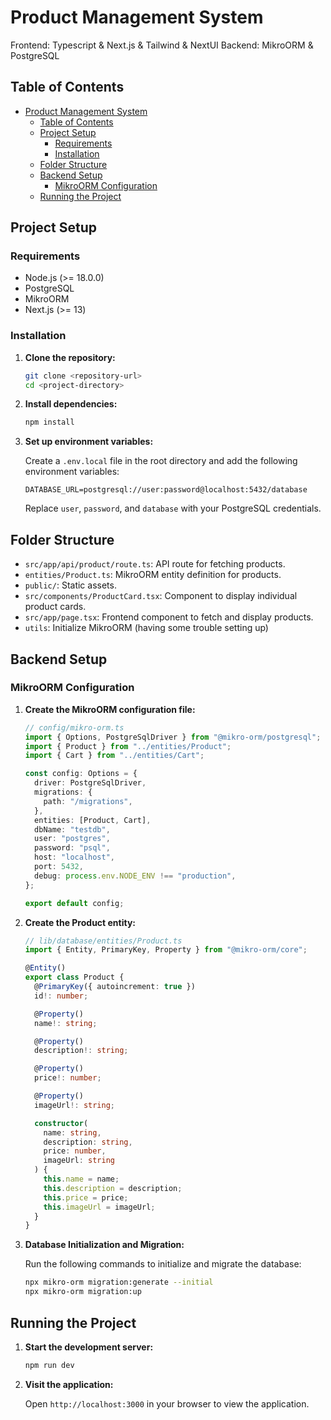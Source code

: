 # Product Management System

Frontend: Typescript & Next.js & Tailwind & NextUI
Backend: MikroORM & PostgreSQL

## Table of Contents

- [Product Management System](#product-management-system)
  - [Table of Contents](#table-of-contents)
  - [Project Setup](#project-setup)
    - [Requirements](#requirements)
    - [Installation](#installation)
  - [Folder Structure](#folder-structure)
  - [Backend Setup](#backend-setup)
    - [MikroORM Configuration](#mikroorm-configuration)
  - [Running the Project](#running-the-project)

## Project Setup

### Requirements

- Node.js (>= 18.0.0)
- PostgreSQL
- MikroORM
- Next.js (>= 13)

### Installation

1. **Clone the repository:**

   ```bash
   git clone <repository-url>
   cd <project-directory>
   ```

2. **Install dependencies:**

   ```bash
   npm install
   ```

3. **Set up environment variables:**

   Create a `.env.local` file in the root directory and add the following environment variables:

   ```env
   DATABASE_URL=postgresql://user:password@localhost:5432/database
   ```

   Replace `user`, `password`, and `database` with your PostgreSQL credentials.

## Folder Structure

- `src/app/api/product/route.ts`: API route for fetching products.
- `entities/Product.ts`: MikroORM entity definition for products.
- `public/`: Static assets.
- `src/components/ProductCard.tsx`: Component to display individual product cards.
- `src/app/page.tsx`: Frontend component to fetch and display products.
- `utils`: Initialize MikroORM (having some trouble setting up)

## Backend Setup

### MikroORM Configuration

1. **Create the MikroORM configuration file:**

   ```typescript
   // config/mikro-orm.ts
   import { Options, PostgreSqlDriver } from "@mikro-orm/postgresql";
   import { Product } from "../entities/Product";
   import { Cart } from "../entities/Cart";

   const config: Options = {
     driver: PostgreSqlDriver,
     migrations: {
       path: "/migrations",
     },
     entities: [Product, Cart],
     dbName: "testdb",
     user: "postgres",
     password: "psql",
     host: "localhost",
     port: 5432,
     debug: process.env.NODE_ENV !== "production",
   };

   export default config;
   ```

2. **Create the Product entity:**

   ```typescript
   // lib/database/entities/Product.ts
   import { Entity, PrimaryKey, Property } from "@mikro-orm/core";

   @Entity()
   export class Product {
     @PrimaryKey({ autoincrement: true })
     id!: number;

     @Property()
     name!: string;

     @Property()
     description!: string;

     @Property()
     price!: number;

     @Property()
     imageUrl!: string;

     constructor(
       name: string,
       description: string,
       price: number,
       imageUrl: string
     ) {
       this.name = name;
       this.description = description;
       this.price = price;
       this.imageUrl = imageUrl;
     }
   }
   ```

3. **Database Initialization and Migration:**

   Run the following commands to initialize and migrate the database:

   ```bash
   npx mikro-orm migration:generate --initial
   npx mikro-orm migration:up
   ```

## Running the Project

1. **Start the development server:**

   ```bash
   npm run dev
   ```

2. **Visit the application:**

   Open `http://localhost:3000` in your browser to view the application.

